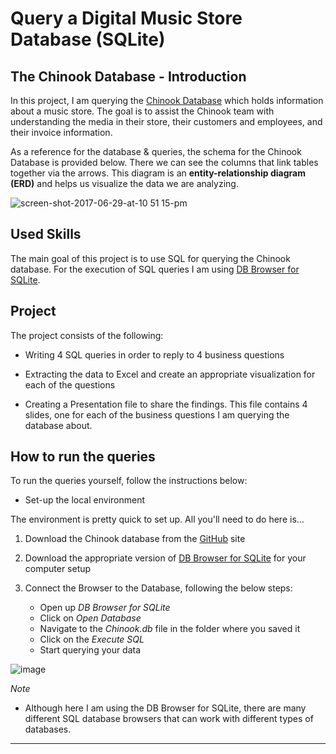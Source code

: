# Query a Digital Music Store Database (SQLite)

## <b>The Chinook Database - Introduction</b><br>

In this project, I am querying the [Chinook Database](https://github.com/lerocha/chinook-database) which holds information about a music store. The goal is to assist the Chinook team with understanding the media in their store, their customers and employees, and their invoice information. 

As a reference for the database & queries, the schema for the Chinook Database is provided below. There we can see the columns that link tables together via the arrows. This diagram is an <b>entity-relationship diagram (ERD)</b> and helps us visualize the data we are analyzing.

![screen-shot-2017-06-29-at-10 51 15-pm](https://user-images.githubusercontent.com/8607482/188514105-7ae49ec6-abe8-4f56-93c2-26af6f3387ec.png)


## <b>Used Skills</b><br>

The main goal of this project is to use SQL for querying the Chinook database. For the execution of SQL queries I am using [DB Browser for SQLite](https://sqlitebrowser.org/dl/).



## <b>Project</b><br>

The project consists of the following:<br>

* Writing 4 SQL queries in order to reply to 4 business questions

* Extracting the data to Excel and create an appropriate visualization for each of the questions

* Creating a Presentation file to share the findings. This file contains 4 slides, one for each of the business questions I am querying the database about.



## <b>How to run the queries</b><br>


To run the queries yourself, follow the instructions below:

* Set-up the local environment

The environment is pretty quick to set up. All you'll need to do here is...

1. Download the Chinook database from the [GitHub](https://github.com/lerocha/chinook-database) site<br>

2. Download the appropriate version of [DB Browser for SQLite](https://sqlitebrowser.org/dl/) for your computer setup<br>

3. Connect the Browser to the Database, following the below steps:<br>
    - Open up _DB Browser for SQLite_
    - Click on _Open Database_
    - Navigate to the _Chinook.db_ file in the folder where you saved it
    - Click on the _Execute SQL_
    - Start querying your data

![image](https://user-images.githubusercontent.com/8607482/188516423-1f85a14b-5de7-49e9-bc5d-9daa1e7561b7.png)


_Note_

* Although here I am using the DB Browser for SQLite, there are many different SQL database browsers that can work with different types of databases.


__________________________________________
